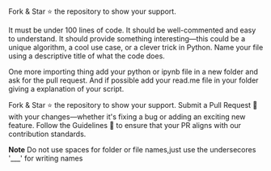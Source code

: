Fork & Star ⭐ the repository to show your support.

It must be under 100 lines of code.
It should be well-commented and easy to understand.
It should provide something interesting—this could be a unique algorithm, a cool use case, or a clever trick in Python.
Name your file using a descriptive title of what the code does.

One more importing thing add your python or ipynb file in a new folder and ask for the pull request.
And if possible add your read.me file in your folder giving a explanation of your script.

Fork & Star ⭐ the repository to show your support.
Submit a Pull Request 🔄 with your changes—whether it's fixing a bug or adding an exciting new feature.
Follow the Guidelines 📜 to ensure that your PR aligns with our contribution standards.

**Note**
Do not use spaces for folder or file names,just use the undersecores '___' for writing names
